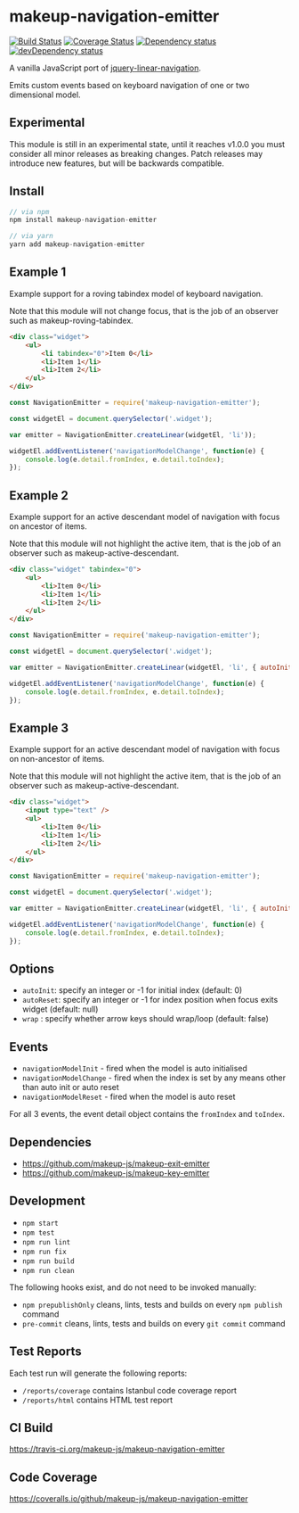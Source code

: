 # makeup-navigation-emitter

<p>
    <a href="https://travis-ci.org/makeup-js/makeup-navigation-emitter"><img src="https://api.travis-ci.org/makeup-js/makeup-navigation-emitter.svg?branch=master" alt="Build Status" /></a>
    <a href='https://coveralls.io/github/makeup-js/makeup-navigation-emitter?branch=master'><img src='https://coveralls.io/repos/makeup-js/makeup-navigation-emitter/badge.svg?branch=master&service=github' alt='Coverage Status' /></a>
    <a href="https://david-dm.org/makeup-js/makeup-navigation-emitter"><img src="https://david-dm.org/makeup-js/makeup-navigation-emitter.svg" alt="Dependency status" /></a>
    <a href="https://david-dm.org/makeup-js/makeup-navigation-emitter#info=devDependencies"><img src="https://david-dm.org/makeup-js/makeup-navigation-emitter/dev-status.svg" alt="devDependency status" /></a>
</p>

A vanilla JavaScript port of <a href="https://github.com/ianmcburnie/jquery-linear-navigation">jquery-linear-navigation</a>.

Emits custom events based on keyboard navigation of one or two dimensional model.

## Experimental

This module is still in an experimental state, until it reaches v1.0.0 you must consider all minor releases as breaking
changes. Patch releases may introduce new features, but will be backwards compatible.

## Install

```js
// via npm
npm install makeup-navigation-emitter

// via yarn
yarn add makeup-navigation-emitter
```

## Example 1

Example support for a roving tabindex model of keyboard navigation.

Note that this module will not change focus, that is the job of an observer such as makeup-roving-tabindex.

```html
<div class="widget">
    <ul>
        <li tabindex="0">Item 0</li>
        <li>Item 1</li>
        <li>Item 2</li>
    </ul>
</div>
```

```js
const NavigationEmitter = require('makeup-navigation-emitter');

const widgetEl = document.querySelector('.widget');

var emitter = NavigationEmitter.createLinear(widgetEl, 'li'));

widgetEl.addEventListener('navigationModelChange', function(e) {
    console.log(e.detail.fromIndex, e.detail.toIndex);
});
```

## Example 2

Example support for an active descendant model of navigation with focus on ancestor of items.

Note that this module will not highlight the active item, that is the job of an observer such as makeup-active-descendant.

```html
<div class="widget" tabindex="0">
    <ul>
        <li>Item 0</li>
        <li>Item 1</li>
        <li>Item 2</li>
    </ul>
</div>
```

```js
const NavigationEmitter = require('makeup-navigation-emitter');

const widgetEl = document.querySelector('.widget');

var emitter = NavigationEmitter.createLinear(widgetEl, 'li', { autoInit: -1, autoReset: -1 }));

widgetEl.addEventListener('navigationModelChange', function(e) {
    console.log(e.detail.fromIndex, e.detail.toIndex);
});
```

## Example 3

Example support for an active descendant model of navigation with focus on non-ancestor of items.

Note that this module will not highlight the active item, that is the job of an observer such as makeup-active-descendant.

```html
<div class="widget">
    <input type="text" />
    <ul>
        <li>Item 0</li>
        <li>Item 1</li>
        <li>Item 2</li>
    </ul>
</div>
```

```js
const NavigationEmitter = require('makeup-navigation-emitter');

const widgetEl = document.querySelector('.widget');

var emitter = NavigationEmitter.createLinear(widgetEl, 'li', { autoInit: -1, autoReset: -1 }));

widgetEl.addEventListener('navigationModelChange', function(e) {
    console.log(e.detail.fromIndex, e.detail.toIndex);
});
```

## Options

* `autoInit`: specify an integer or -1 for initial index (default: 0)
* `autoReset`: specify an integer or -1 for index position when focus exits widget (default: null)
* `wrap` : specify whether arrow keys should wrap/loop (default: false)

## Events

* `navigationModelInit` - fired when the model is auto initialised
* `navigationModelChange` - fired when the index is set by any means other than auto init or auto reset
* `navigationModelReset` - fired when the model is auto reset

For all 3 events, the event detail object contains the `fromIndex` and `toIndex`.

## Dependencies

* https://github.com/makeup-js/makeup-exit-emitter
* https://github.com/makeup-js/makeup-key-emitter

## Development

* `npm start`
* `npm test`
* `npm run lint`
* `npm run fix`
* `npm run build`
* `npm run clean`

The following hooks exist, and do not need to be invoked manually:

* `npm prepublishOnly` cleans, lints, tests and builds on every `npm publish` command
* `pre-commit` cleans, lints, tests and builds on every `git commit` command

## Test Reports

Each test run will generate the following reports:

* `/reports/coverage` contains Istanbul code coverage report
* `/reports/html` contains HTML test report

## CI Build

https://travis-ci.org/makeup-js/makeup-navigation-emitter

## Code Coverage

https://coveralls.io/github/makeup-js/makeup-navigation-emitter

